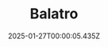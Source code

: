 ---
title: "Balatro"
id: 2379780
date: 2025-01-27T00:00:05.435Z
link: games/steam/recent/balatro
image: http://media.steampowered.com/steamcommunity/public/images/apps/2379780/b6018068070ab0e23561694c11f7950dd6f4c752.jpg
playtime_2weeks: 449
playtime_forever: 5845
playtime_windows_forever: 0
playtime_mac_forever: 192
playtime_linux_forever: 5653
playtime_deck_forever: 5653
---